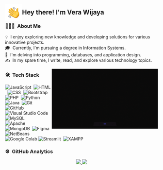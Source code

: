 <img alt="Night Coding" src="./assets/handwafe.gif" width='56' align="left"/><h2>Hey there! I'm Vera Wijaya</h2>

<!-- ## 👋 &nbsp;Hey there! I'm Vera Wijaya -->

### 👨🏻‍💻 &nbsp;About Me

💡 &nbsp;I enjoy exploring new knowledge and developing solutions for various innovative projects.\
🎓 &nbsp;Currently, I'm pursuing a degree in Information Systems.\
🌱 &nbsp;I'm delving into programming, databases, and application design.\
✍️ &nbsp;In my spare time, I write, read, and explore various technology topics.

<img alt="Night Coding" src="https://raw.githubusercontent.com/verasantiwijaya/verasantiwijaya/master/assets/giphy.gif" width="350" align="right"/>

### 🛠 &nbsp;Tech Stack

![JavaScript](https://img.shields.io/badge/-JavaScript-05122A?style=flat&logo=javascript)&nbsp;
![HTML](https://img.shields.io/badge/-HTML-05122A?style=flat&logo=HTML5)&nbsp;
![CSS](https://img.shields.io/badge/-CSS-05122A?style=flat&logo=CSS3&logoColor=1572B6)&nbsp;
![Bootstrap](https://img.shields.io/badge/-Bootstrap-05122A?style=flat&logo=bootstrap&logoColor=563D7C)
![PHP](https://img.shields.io/badge/-PHP-05122A?style=flat&logo=php&logoColor=777BB4)&nbsp;
![Python](https://img.shields.io/badge/-Python-05122A?style=flat&logo=python)&nbsp;\
![Java](https://img.shields.io/badge/-Java-05122A?style=flat&logo=Java&logoColor=FFA518)&nbsp;
![Git](https://img.shields.io/badge/-Git-05122A?style=flat&logo=git)&nbsp;
![GitHub](https://img.shields.io/badge/-GitHub-05122A?style=flat&logo=github)&nbsp;
![Visual Studio Code](https://img.shields.io/badge/-Visual%20Studio%20Code-05122A?style=flat&logo=visual-studio-code&logoColor=007ACC)&nbsp;
![MySQL](https://img.shields.io/badge/-MySQL-05122A?style=flat&logo=mysql&logoColor=4479A1)&nbsp;\
![Apache](https://img.shields.io/badge/-Apache-05122A?style=flat&logo=apache&logoColor=D22128)&nbsp;
![MongoDB](https://img.shields.io/badge/-MongoDB-05122A?style=flat&logo=mongodb&logoColor=47A248)&nbsp;
![Figma](https://img.shields.io/badge/-Figma-05122A?style=flat&logo=figma&logoColor=F24E1E)&nbsp;
![NetBeans](https://img.shields.io/badge/-NetBeans-05122A?style=flat&logo=apache-netbeans-ide&logoColor=1B6AC6)&nbsp;\
![Google Colab](https://img.shields.io/badge/-Google%20Colab-05122A?style=flat&logo=google-colab&logoColor=F9AB00)
![Streamlit](https://img.shields.io/badge/-Streamlit-05122A?style=flat&logo=streamlit&logoColor=FF4B4B)&nbsp;
![XAMPP](https://img.shields.io/badge/-XAMPP-05122A?style=flat&logo=xampp&logoColor=FB7A24)&nbsp;


### ⚙️ &nbsp;GitHub Analytics

<p align="center">
<a href="https://github.com/verasantiwijaya">
  <img height="180em" src="https://github-readme-stats-eight-theta.vercel.app/api?username=verasantiwijaya&show_icons=true&theme=tokyonight&include_all_commits=true&count_private=true"/>
  <img height="180em" src="https://github-readme-stats-eight-theta.vercel.app/api/top-langs/?username=verasantiwijaya&layout=compact&langs_count=8&theme=tokyonight"/>
</a>
</p>
